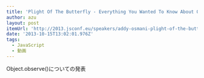 ```yaml
---
title: 'Plight Of The Butterfly - Everything You Wanted To Know About Object.observe() – Addy Osmani [Video]'
author: azu
layout: post
itemUrl: 'http://2013.jsconf.eu/speakers/addy-osmani-plight-of-the-butterfly-everything-you-wanted-to-know-about-objectobserve.html'
date: '2013-10-15T13:02:01.976Z'
tags:
  - JavaScript
  - 動画
---
```

Object.observe()についての発表
